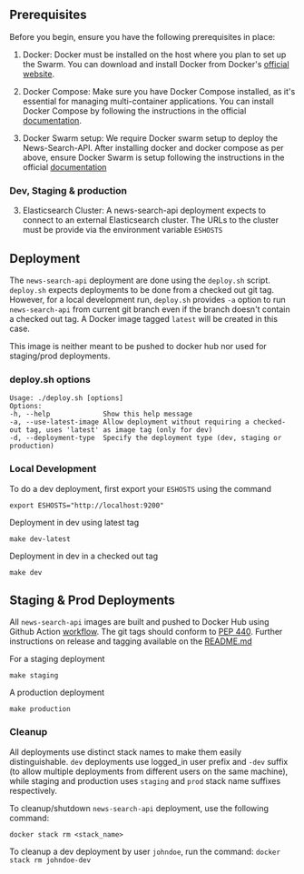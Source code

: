 ## Prerequisites

Before you begin, ensure you have the following prerequisites in place:

1. Docker: Docker must be installed on the host where you plan to set up the Swarm. You can download and install Docker from Docker's [official website](https://docs.docker.com/engine/install/ubuntu/#install-from-a-package).

2. Docker Compose: Make sure you have Docker Compose installed, as it's essential for managing multi-container applications. You can install Docker Compose by following the instructions in the official [documentation](https://docs.docker.com/compose/install/).

3. Docker Swarm setup: We require Docker swarm setup to deploy the News-Search-API. After installing docker and docker compose as per above, ensure Docker Swarm is setup following the instructions in the official [documentation](https://docs.docker.com/engine/swarm/)


### Dev, Staging & production

3. Elasticsearch Cluster: A news-search-api deployment expects to connect to an external Elasticsearch cluster. The URLs to the cluster must be provide via the environment variable `ESHOSTS`


## Deployment

The `news-search-api` deployment are done using the `deploy.sh` script. `deploy.sh` expects deployments to be done from a checked out git tag. However, for a local development run, `deploy.sh` provides `-a` option to run `news-search-api` from current git branch even if the branch doesn't contain a checked out tag. A Docker image tagged `latest` will be created in this case.

This image is neither meant to be pushed to docker hub nor used for staging/prod deployments.

### deploy.sh options

```
Usage: ./deploy.sh [options]
Options:
-h, --help             Show this help message
-a, --use-latest-image Allow deployment without requiring a checked-out tag, uses 'latest' as image tag (only for dev)
-d, --deployment-type  Specify the deployment type (dev, staging or production)

```

### Local Development

To do a dev deployment, first export your `ESHOSTS` using the command

`export ESHOSTS="http://localhost:9200"`

Deployment in dev using latest tag

```
make dev-latest
```

Deployment in dev in a checked out tag

```
make dev
```

## Staging & Prod Deployments

All `news-search-api` images are built and pushed to Docker Hub using Github Action [workflow](../.github/workflows/docker-release.yml). The git tags should conform to [PEP 440](https://peps.python.org/pep-0440/). Further instructions on release and tagging available on the [README.md](../README.md)


For a staging deployment
```
make staging
```

A production deployment
```
make production
```

### Cleanup

All deployments use distinct stack names to make them easily distinguishable. `dev` deployments use logged_in user prefix and `-dev` suffix (to allow multiple deployments from different users on the same machine), while staging and production uses `staging` and `prod` stack name suffixes respectively.

To cleanup/shutdown `news-search-api` deployment, use the following command:

```docker stack rm <stack_name>```

To cleanup a dev deployment by user `johndoe`, run the command:
```docker stack rm johndoe-dev```
